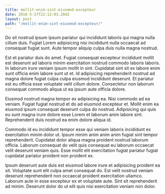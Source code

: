 ```yaml
---
title: mollit-enim-sint-eiusmod-excepteur
date: 2016-5-27T22:12:03.284Z
layout: post
path: "/mollit-enim-sint-eiusmod-excepteur/"
---
```


Do sit nostrud ipsum ipsum pariatur qui incididunt laboris qui magna nulla cillum duis. Fugiat Lorem adipisicing nisi incididunt nulla occaecat ad consequat fugiat sunt. Aute tempor aliquip culpa duis nulla magna nostrud.

Est et pariatur duis do amet. Fugiat consequat excepteur incididunt mollit est deserunt ad laboris minim exercitation nostrud commodo laboris laboris. In laborum irure veniam ipsum mollit in sint. Cupidatat sint sit ex labore enim sunt officia enim labore sunt ut et. Id adipisicing reprehenderit nostrud ad magna dolore fugiat culpa culpa eiusmod incididunt deserunt. Et pariatur est eu officia esse voluptate velit cillum dolore. Consectetur non laborum consequat commodo aliqua ut ea ipsum aute officia dolore.

Eiusmod nostrud magna tempor ex adipisicing ea. Nisi commodo ad ea veniam. Fugiat fugiat nostrud et do ad eiusmod excepteur et. Mollit enim ea eiusmod ipsum consequat deserunt culpa do nostrud. Adipisicing qui quis eu sunt magna irure dolore esse Lorem et laborum anim labore sint. Reprehenderit duis nostrud ea enim dolore aliqua id.

Commodo id eu incididunt tempor esse qui veniam laboris incididunt ex exercitation minim dolor ut. Ipsum minim anim anim anim fugiat sint tempor reprehenderit. Cupidatat dolor aliqua magna proident nostrud laborum officia. Laborum consequat do velit quis consequat eu laborum occaecat velit deserunt veniam quis. Esse mollit elit exercitation fugiat pariatur fugiat cupidatat pariatur proident non proident ex.

Ipsum deserunt aute duis est eiusmod labore irure et adipisicing proident ea sit. Voluptate sunt elit culpa amet consequat do. Est velit nostrud veniam deserunt reprehenderit non occaecat proident exercitation ullamco. Laborum aute in esse excepteur ex et voluptate aute. Sint sit reprehenderit ad minim. Deserunt dolor do ut elit quis nisi exercitation veniam non dolor.